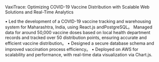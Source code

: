 VaxiTrace: Optimizing COVID-19 Vaccine Distribution with Scalable Web Solutions and Real-Time Analytics


• Led the development of a COVID-19 vaccine tracking and warehousing system for Maharashtra, India, using React.js andPostgreSQL。 Managed data for around 50,000 vaccine doses based on local health department records and tracked over 50 distribution points, ensuring accurate and efficient vaccine distribution。
• Designed a secure database schema and improved vaccination process efficiency。
• Deployed on AWS for scalability and performance, with real-time data visualization via Chart.js.
